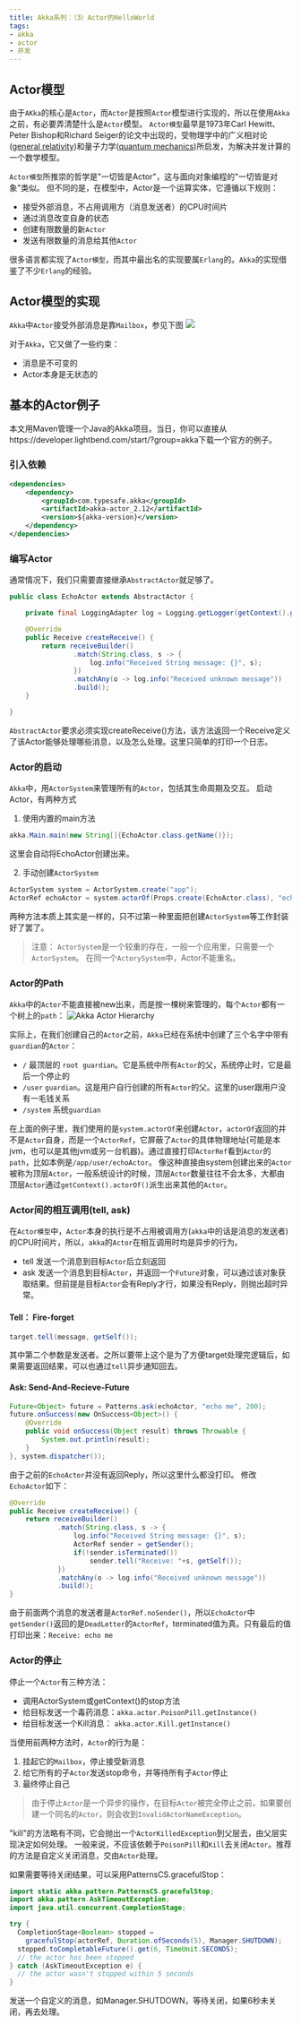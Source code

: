 ```yaml
---
title: Akka系列：（3）Actor的HelloWorld
tags:
- akka
- actor
- 并发
---
```


## Actor模型
由于`AKka`的核心是`Actor`，而`Actor`是按照`Actor`模型进行实现的，所以在使用`Akka`之前，有必要弄清楚什么是`Actor`模型。
`Actor模型`最早是1973年Carl Hewitt、Peter Bishop和Richard Seiger的论文中出现的，受物理学中的广义相对论([general relativity](https://en.wikipedia.org/wiki/General_relativity))和量子力学([quantum mechanics](https://en.wikipedia.org/wiki/Quantum_mechanics))所启发，为解决并发计算的一个数学模型。

`Actor模型`所推崇的哲学是"一切皆是Actor"，这与面向对象编程的"一切皆是对象"类似。
但不同的是，在模型中，Actor是一个运算实体，它遵循以下规则：
- 接受外部消息，不占用调用方（消息发送者）的CPU时间片
- 通过消息改变自身的状态
- 创建有限数量的新`Actor`
- 发送有限数量的消息给其他`Actor`

很多语言都实现了`Actor模型`，而其中最出名的实现要属`Erlang`的。`Akka`的实现借鉴了不少`Erlang`的经验。

## Actor模型的实现
`Akka`中`Actor`接受外部消息是靠`Mailbox`，参见下图
![](../images/2018/10/actor-model.png)

对于`Akka`，它又做了一些约束：
- 消息是不可变的
- Actor本身是无状态的

## 基本的Actor例子
本文用Maven管理一个Java的Akka项目。当日，你可以直接从https://developer.lightbend.com/start/?group=akka下载一个官方的例子。
### 引入依赖
```xml
<dependencies>
    <dependency>
        <groupId>com.typesafe.akka</groupId>
        <artifactId>akka-actor_2.12</artifactId>
        <version>${akka-version}</version>
    </dependency>
</dependencies>
```

### 编写Actor
通常情况下，我们只需要直接继承`AbstractActor`就足够了。
```java
public class EchoActor extends AbstractActor {

    private final LoggingAdapter log = Logging.getLogger(getContext().getSystem(), this);

    @Override
    public Receive createReceive() {
        return receiveBuilder()
                .match(String.class, s -> {
                    log.info("Received String message: {}", s);
                })
                .matchAny(o -> log.info("Received unknown message"))
                .build();
    }

}
```
`AbstractActor`要求必须实现createReceive()方法，该方法返回一个Receive定义了该Actor能够处理哪些消息，以及怎么处理。这里只简单的打印一个日志。

### Actor的启动
`Akka`中，用`ActorSystem`来管理所有的`Actor`，包括其生命周期及交互。
启动Actor，有两种方式
1. 使用内置的main方法
```java
akka.Main.main(new String[]{EchoActor.class.getName()});
```
这里会自动将EchoActor创建出来。

2. 手动创建`ActorSystem`
```java
ActorSystem system = ActorSystem.create("app");
ActorRef echoActor = system.actorOf(Props.create(EchoActor.class), "echoActor");
```
两种方法本质上其实是一样的，只不过第一种里面把创建`ActorSystem`等工作封装好了罢了。

> 注意：
> `ActorSystem`是一个较重的存在，一般一个应用里，只需要一个`ActorSystem`。
> 在同一个`ActorySystem`中，Actor不能重名。

### Actor的Path
`Akka`中的`Actor`不能直接被new出来，而是按一棵树来管理的，每个`Actor`都有一个树上的`path`：
![Akka Actor Hierarchy](../images/2018/10/actor_top_tree.png)


实际上，在我们创建自己的`Actor`之前，`Akka`已经在系统中创建了三个名字中带有`guardian`的`Actor`：
- `/` 最顶层的 `root guardian`。它是系统中所有`Actor`的父，系统停止时，它是最后一个停止的
- `/user` `guardian`。这是用户自行创建的所有`Actor`的父。这里的user跟用户没有一毛钱关系
- `/system` 系统`guardian`

在上面的例子里，我们使用的是`system.actorOf`来创建`Actor`，`actorOf`返回的并不是`Actor`自身，而是一个`ActorRef`，它屏蔽了`Actor`的具体物理地址(可能是本jvm，也可以是其他jvm或另一台机器)。通过直接打印`ActorRef`看到`Actor`的`path`，比如本例是`/app/user/echoActor`。
像这种直接由system创建出来的`Actor`被称为顶层`Actor`，一般系统设计的时候，顶层`Actor`数量往往不会太多，大都由顶层`Actor`通过`getContext().actorOf()`派生出来其他的`Actor`。


### Actor间的相互调用(tell, ask)
在`Actor模型`中，`Actor`本身的执行是不占用被调用方(`akka`中的话是消息的发送者)的CPU时间片，所以，`akka`的`Actor`在相互调用时均是异步的行为。
- tell 发送一个消息到目标`Actor`后立刻返回
- ask 发送一个消息到目标`Actor`，并返回一个`Future`对象，可以通过该对象获取结果。但前提是目标`Actor`会有Reply才行，如果没有Reply，则抛出超时异常。

#### Tell： Fire-forget
```java
target.tell(message, getSelf());
```
其中第二个参数是发送者。之所以要带上这个是为了方便target处理完逻辑后，如果需要返回结果，可以也通过`tell`异步通知回去。
#### Ask: Send-And-Recieve-Future
```java
Future<Object> future = Patterns.ask(echoActor, "echo me", 200);
future.onSuccess(new OnSuccess<Object>() {
    @Override
    public void onSuccess(Object result) throws Throwable {
        System.out.println(result);
    }
}, system.dispatcher());
```
由于之前的`EchoActor`并没有返回Reply，所以这里什么都没打印。
修改`EchoActor`如下：
```java
@Override
public Receive createReceive() {
    return receiveBuilder()
            .match(String.class, s -> {
                log.info("Received String message: {}", s);
                ActorRef sender = getSender();
                if(!sender.isTerminated())
                    sender.tell("Receive: "+s, getSelf());
            })
            .matchAny(o -> log.info("Received unknown message"))
            .build();
}
```
由于前面两个消息的发送者是`ActorRef.noSender()`，所以`EchoActor`中`getSender()`返回的是`DeadLetter`的`ActorRef`，terminated值为真。只有最后的值打印出来：`Receive: echo me`


### Actor的停止
停止一个`Actor`有三种方法：
- 调用ActorSystem或getContext()的stop方法
- 给目标发送一个毒药消息：`akka.actor.PoisonPill.getInstance()`
- 给目标发送一个Kill消息： `akka.actor.Kill.getInstance()`

当使用前两种方法时，`Actor`的行为是：
1. 挂起它的`Mailbox`，停止接受新消息
2. 给它所有的子`Actor`发送stop命令，并等待所有子`Actor`停止
3. 最终停止自己

>由于停止`Actor`是一个异步的操作，在目标`Actor`被完全停止之前，如果要创建一个同名的`Actor`，则会收到`InvalidActorNameException`。

"kill"的方法略有不同，它会抛出一个`ActorKilledException`到父层去，由父层实现决定如何处理。
一般来说，不应该依赖于`PoisonPill`和`Kill`去关闭`Actor`。推荐的方法是自定义关闭消息，交由`Actor`处理。

如果需要等待关闭结果，可以采用PatternsCS.gracefulStop：
```java
import static akka.pattern.PatternsCS.gracefulStop;
import akka.pattern.AskTimeoutException;
import java.util.concurrent.CompletionStage;

try {
  CompletionStage<Boolean> stopped =
    gracefulStop(actorRef, Duration.ofSeconds(5), Manager.SHUTDOWN);
  stopped.toCompletableFuture().get(6, TimeUnit.SECONDS);
  // the actor has been stopped
} catch (AskTimeoutException e) {
  // the actor wasn't stopped within 5 seconds
}
```
发送一个自定义的消息，如Manager.SHUTDOWN，等待关闭，如果6秒未关闭，再去处理。
